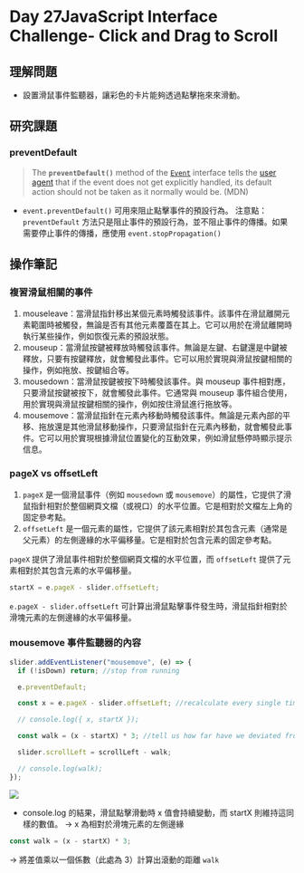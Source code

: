 # Day 27JavaScript Interface Challenge- Click and Drag to Scroll

## 理解問題

- 設置滑鼠事件監聽器，讓彩色的卡片能夠透過點擊拖來來滑動。

## 研究課題

### preventDefault

> The **`preventDefault()`** method of the [`Event`](https://developer.mozilla.org/en-US/docs/Web/API/Event) interface tells the [user agent](https://developer.mozilla.org/en-US/docs/Glossary/User_agent) that if the event does not get explicitly handled, its default action should not be taken as it normally would be. (MDN)

- `event.preventDefault()` 可用來阻止點擊事件的預設行為。
  注意點：`preventDefault` 方法只是阻止事件的預設行為，並不阻止事件的傳播。如果需要停止事件的傳播，應使用 `event.stopPropagation()`

## 操作筆記

### 複習滑鼠相關的事件

1. mouseleave：當滑鼠指針移出某個元素時觸發該事件。該事件在滑鼠離開元素範圍時被觸發，無論是否有其他元素覆蓋在其上。它可以用於在滑鼠離開時執行某些操作，例如恢復元素的預設狀態。
2. mouseup：當滑鼠按鍵被釋放時觸發該事件。無論是左鍵、右鍵還是中鍵被釋放，只要有按鍵釋放，就會觸發此事件。它可以用於實現與滑鼠按鍵相關的操作，例如拖放、按鍵組合等。
3. mousedown：當滑鼠按鍵被按下時觸發該事件。與 mouseup 事件相對應，只要滑鼠按鍵被按下，就會觸發此事件。它通常與 mouseup 事件組合使用，用於實現與滑鼠按鍵相關的操作，例如按住滑鼠進行拖放等。
4. mousemove：當滑鼠指針在元素內移動時觸發該事件。無論是元素內部的平移、拖放還是其他滑鼠移動操作，只要滑鼠指針在元素內移動，就會觸發此事件。它可以用於實現根據滑鼠位置變化的互動效果，例如滑鼠懸停時顯示提示信息。

### pageX vs offsetLeft

1. `pageX` 是一個滑鼠事件（例如 `mousedown` 或 `mousemove`）的屬性，它提供了滑鼠指針相對於整個網頁文檔（或視口）的水平位置。它是相對於文檔左上角的固定參考點。
2. `offsetLeft` 是一個元素的屬性，它提供了該元素相對於其包含元素（通常是父元素）的左側邊緣的水平偏移量。它是相對於包含元素的固定參考點。

`pageX` 提供了滑鼠事件相對於整個網頁文檔的水平位置，而 `offsetLeft` 提供了元素相對於其包含元素的水平偏移量。

```javascript
startX = e.pageX - slider.offsetLeft;
```

`e.pageX - slider.offsetLeft` 可計算出滑鼠點擊事件發生時，滑鼠指針相對於滑塊元素的左側邊緣的水平偏移量。

### mousemove 事件監聽器的內容

```javascript
slider.addEventListener("mousemove", (e) => {
  if (!isDown) return; //stop from running

  e.preventDefault;

  const x = e.pageX - slider.offsetLeft; //recalculate every single time

  // console.log({ x, startX });

  const walk = (x - startX) * 3; //tell us how far have we deviated from

  slider.scrollLeft = scrollLeft - walk;

  // console.log(walk);
});
```

![](https://i.imgur.com/lnuTVOR.png)

- console.log 的結果，滑鼠點擊滑動時 x 值會持續變動，而 startX 則維持這同樣的數值。
  → x 為相對於滑塊元素的左側邊緣

```javascript
const walk = (x - startX) * 3;
```

→ 將差值乘以一個係數（此處為 3）計算出滾動的距離 `walk`
